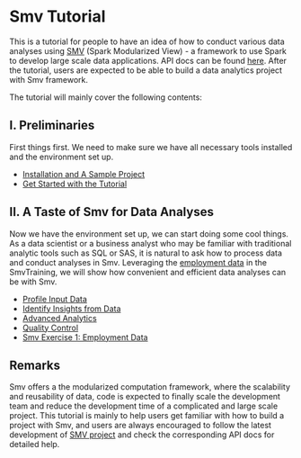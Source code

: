 # Smv Tutorial

This is a tutorial for people to have an idea of how to conduct various data analyses using [SMV](https://github.com/TresAmigosSD/SMV) (Spark Modularized View) - a framework to use Spark to develop large scale data applications. API docs can be found [here](http://tresamigossd.github.io/SMV/scaladocs/index.html#org.tresamigos.smv.package). After the tutorial, users are expected to be able to build a data analytics project with Smv framework.

The tutorial will mainly cover the following contents:

## I. Preliminaries
First things first. We need to make sure we have all necessary tools installed and the environment set up.
* [Installation and A Sample Project](./docs/smv_install_sample_app.md)
* [Get Started with the Tutorial](./docs/tutorial_get_started.md)


## II. A Taste of Smv for Data Analyses
Now we have the environment set up, we can start doing some cool things. As a data scientist or a business analyst who may be familiar with traditional analytic tools such as SQL or SAS, it is natural to ask how to process data and conduct analyses in Smv. Leveraging the [employment data](https://github.com/TresAmigosSD/SMV/blob/master/docs/user/getting_started.md#example-app-data-directory) in the SmvTraining, we will show how convenient and efficient data analyses can be with Smv.

* [Profile Input Data](./MyApp_smv_example/notebooks/Profile_Input_Data.ipynb)  
* [Identify Insights from Data](./MyApp_smv_example/notebooks/Identify_Insights.ipynb)  
* [Advanced Analytics](./MyApp_smv_example/notebooks/Advanced_Analytics.ipynb)  
* [Quality Control](./MyApp_smv_example/notebooks/Quality_Control.ipynb)
* [Smv Exercise 1: Employment Data](./docs/exercise1.md)


## Remarks
Smv offers a the modularized computation framework, where the scalability and reusability of data, code is expected to finally scale the development team and reduce the development time of a complicated and large scale project. This tutorial is mainly to help users get familiar with how to build a project with Smv, and users are always encouraged to follow the latest development of [SMV project](https://github.com/TresAmigosSD/SMV) and check the corresponding API docs for detailed help.
